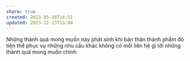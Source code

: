 ```yaml
---
share: true
created: 2023-05-26T14:51
updated: 2023-11-13T13:04
---
```


Những thành quả mong muốn này phát sinh khi bản thân thành phẩm đó tiện thể phục vụ những nhu cầu khác không có mối liên hệ gì tới những thành quả mong muốn chính
